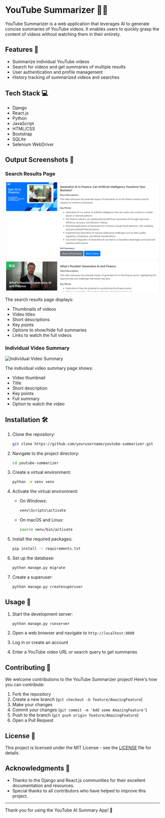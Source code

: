 # YouTube Summarizer 🎥📝

YouTube Summarizer is a web application that leverages AI to generate concise summaries of YouTube videos. It enables users to quickly grasp the content of videos without watching them in their entirety.

## Features 🌟

- Summarize individual YouTube videos
- Search for videos and get summaries of multiple results
- User authentication and profile management
- History tracking of summarized videos and searches

## Tech Stack 💻

- Django
- React.js
- Python
- JavaScript
- HTML/CSS
- Bootstrap
- SQLite
- Selenium WebDriver

## Output Screenshots 📸

### Search Results Page

![Search Results Page](screenshots/search_results.png)

The search results page displays:

- Thumbnails of videos
- Video titles
- Short descriptions
- Key points
- Options to show/hide full summaries
- Links to watch the full videos

### Individual Video Summary

![Individual Video Summary](screenshots/individual_summary.png)

The individual video summary page shows:

- Video thumbnail
- Title
- Short description
- Key points
- Full summary
- Option to watch the video

## Installation 🛠️

1. Clone the repository:

   ```bash
   git clone https://github.com/yourusername/youtube-summarizer.git
   ```

2. Navigate to the project directory:

   ```bash
   cd youtube-summarizer
   ```

3. Create a virtual environment:

   ```bash
   python -m venv venv
   ```

4. Activate the virtual environment:
   - On Windows:

     ```bash
     venv\Scripts\activate
     ```

   - On macOS and Linux:

     ```bash
     source venv/bin/activate
     ```

5. Install the required packages:

   ```bash
   pip install -r requirements.txt
   ```

6. Set up the database:

   ```bash
   python manage.py migrate
   ```

7. Create a superuser:

   ```bash
   python manage.py createsuperuser
   ```

## Usage 🚀

1. Start the development server:

   ```bash
   python manage.py runserver
   ```

2. Open a web browser and navigate to `http://localhost:8000`

3. Log in or create an account

4. Enter a YouTube video URL or search query to get summaries

## Contributing 🤝

We welcome contributions to the YouTube Summarizer project! Here's how you can contribute:

1. Fork the repository
2. Create a new branch (`git checkout -b feature/AmazingFeature`)
3. Make your changes
4. Commit your changes (`git commit -m 'Add some AmazingFeature'`)
5. Push to the branch (`git push origin feature/AmazingFeature`)
6. Open a Pull Request

## License 📄

This project is licensed under the MIT License - see the [LICENSE](LICENSE) file for details.

## Acknowledgments 👏

- Thanks to the Django and React.js communities for their excellent documentation and resources.
- Special thanks to all contributors who have helped to improve this project.

---

Thank you for using the YouTube AI Summary App! 🎉
